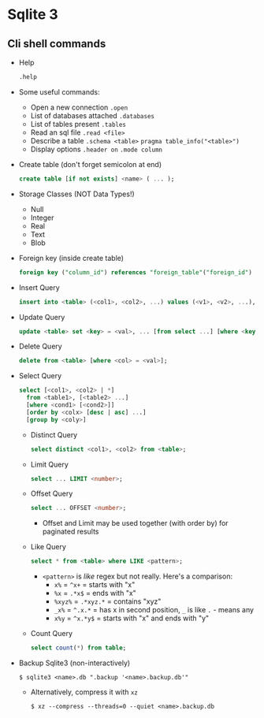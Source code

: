 # Sqlite 3

## Cli shell commands

- Help

  ```sql
  .help
  ```

- Some useful commands:

  - Open a new connection `.open`
  - List of databases attached `.databases`
  - List of tables present `.tables`
  - Read an sql file `.read <file>`
  - Describe a table `.schema <table>` `pragma table_info("<table>")`
  - Display options `.header on` `.mode column`

- Create table (don't forget semicolon at end)

  ```sql
  create table [if not exists] <name> ( ... );
  ```

- Storage Classes (NOT Data Types!)

  - Null
  - Integer
  - Real
  - Text
  - Blob

- Foreign key (inside create table)

  ```sql
  foreign key ("column_id") references "foreign_table"("foreign_id")
  ```

- Insert Query

  ```sql
  insert into <table> (<col1>, <col2>, ...) values (<v1>, <v2>, ...), (<vk>, <vl>, ...);
  ```

- Update Query

  ```sql
  update <table> set <key> = <val>, ... [from select ...] [where <key> = <val>];
  ```

- Delete Query

  ```sql
  delete from <table> [where <col> = <val>];
  ```

- Select Query

  ```sql
  select [<col1>, <col2> | *]
    from <table1>, [<table2> ...]
    [where <cond1> [<cond2>]]
    [order by <colx> [desc | asc] ...]
    [group by <coly>]
  ```

  - Distinct Query

    ```sql
    select distinct <col1>, <col2> from <table>;
    ```

  - Limit Query

    ```sql
    select ... LIMIT <number>;
    ```

  - Offset Query

    ```sql
    select ... OFFSET <number>;
    ```

    - Offset and Limit may be used together (with order by) for paginated results

  - Like Query

    ```sql
    select * from <table> where LIKE <pattern>;
    ```

    - `<pattern>` is _like_ regex but not really. Here's a comparison:
      - `x%` = `^x+` = starts with "x"
      - `%x` = `.*x$` = ends with "x"
      - `%xyz%` = `.*xyz.*` = contains "xyz"
      - `_x%` = `^.x.*` = has x in second position, `_` is like `.` - means any
      - `x%y` = `^x.*y$` = starts with "x" and ends with "y"

  - Count Query

    ```sql
    select count(*) from table;
    ```

- Backup Sqlite3 (non-interactively)

  ```shell
  $ sqlite3 <name>.db ".backup '<name>.backup.db'"
  ```

  - Alternatively, compress it with `xz`

    ```shell
    $ xz --compress --threads=0 --quiet <name>.backup.db
    ```
